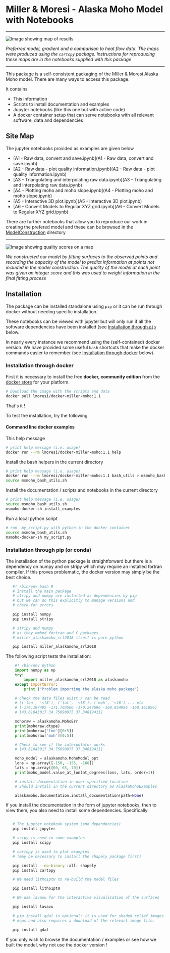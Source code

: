 Miller & Moresi - Alaska Moho Model with Notebooks
====================================

---


![Image showing map of results](https://www.dropbox.com/s/5s6uk6m3dlg5ysq/MohoSurfaceGradient-ClusteredGrids.png?raw=1)

_Preferred model, gradient and a comparison to heat flow data. The maps were
produced using the `cartopy` package. Instructions for reproducing these
maps are in the notebooks supplied with this package_

---


This package is a self-consistent packaging of the Miller & Moresi Alaska Moho model.
There are many ways to access this package.

It contains

   - This information
   - Scripts to install documentation and examples
   - Jupyter notebooks (like this one but with active code)
   - A docker container setup that can serve notebooks with all relevant software, data and dependencies


Site Map
--------

The jupyter notebooks provided as examples are given below

   - [A1 - Raw data, convert and save.ipynb](A1 - Raw data, convert and save.ipynb)
   - [A2 - Raw data - plot quality information.ipynb](A2 - Raw data - plot quality information.ipynb)
   - [A3 - Triangulating and interpolating raw data.ipynb](A3 - Triangulating and interpolating raw data.ipynb)
   - [A4 - Plotting moho and moho slope.ipynb](A4 - Plotting moho and moho slope.ipynb)
   - [A5 - Interactive 3D plot.ipynb](A5 - Interactive 3D plot.ipynb)
   - [A6 - Convert Models to Regular XYZ grid.ipynb](A6 - Convert Models to Regular XYZ grid.ipynb)

There are further notebooks that allow you to reproduce our work in creating the
prefered model and these can be browsed in the [ModelConstruction](/tree/ModelConstruction) directory


---

![Image showing quality scores on a map](https://www.dropbox.com/s/n6y4c8h0eauvuhv/ErrorsAndScores.png?raw=1)

_We constructed our model by fitting surfaces to the observed points and recording the capacity
of the model to predict information at points not included in the model construction. The
quality of the model at each point was given an integer score and this was used to weight information
in the final fitting process_



Installation
-----------

The package can be installed standalone using `pip`
or it can be run through docker without needing specific installation.

These notebooks can be viewed with jupyter but will only run if all the software dependencies have
been installed (see [Installation through `pip`](#Installation-through-pip) below.

In nearly every instance we recommend using the (self-contained) docker version.
We have provided some useful `bash` shortcuts that make the docker commands
easier to remember (see [Installation through docker](#Installation-through-docker) below).



### Installation through docker


First it is necessary to install the free __docker, community edition__ from the  [docker store](https://store.docker.com/search?offering=community&type=edition) for your platform.

```bash
# Download the image with the scripts and data
docker pull lmoresi/docker-miller-moho:1.1
```

That's it !

To test the installation, try the following

####  Command line docker examples

This help message

```bash
# print help message (i.e. usage)
docker run --rm lmoresi/docker-miller-moho:1.1 help
```

Install the bash helpers in the current directory
```bash
# print help message (i.e. usage)
docker run --rm lmoresi/docker-miller-moho:1.1 bash_utils > msmoho_bash_utils.sh
source msmoho_bash_utils.sh
```

Install the documentation / scripts and notebooks in the current directory
```bash
# print help message (i.e. usage)
source msmoho_bash_utils.sh
msmoho-docker-sh install_examples
```

Run a local python script  

```bash
# run  my_script.py with python in the docker container
source msmoho_bash_utils.sh
msmoho-docker-sh my_script.py

```

### Installation through pip (or conda)

The installation of the python package is straightforward but
there is a dependency on numpy and on stripy which may require
an installed fortran compiler. If this proves problematic, the
docker version may simply be the best choice.

```bash
   #! /bin/env bash 9
   # install the main package
   # stripy and numpy are installed as dependencies by pip
   # but we can do this explicitly to manage versions and
   # check for errors

   pip install numpy
   pip install stripy

   # stripy and numpy
   # as they embed fortran and C packages
   # miller_alaskamoho_srl2018 itself is pure python

   pip install miller_alaskamoho_srl2018
```

The following script tests the installation:

```python
    #! /bin/env python
    import numpy as np
    try:
        import miller_alaskamoho_srl2018 as alaskamoho
    except ImportError:
        print ("Problem importing the alaska moho package")

    # Check the data files exist / can be read
    # [('lon', '<f8'), ('lat', '<f8'), ('moh', '<f8') ... etc
    # [-174.197495 -171.703506 -170.247696 -168.854996 -168.161896]
    # [43.61043017 34.75098075 37.34819411]

    mohoraw = alaskamoho.MohoErr
    print(mohoraw.dtype)
    print(mohoraw['lon'][0:5])
    print(mohoraw['moh'][0:5])

    # Check to see if the interpolator works
    # [43.61043017 34.75098075 37.34819411]

    moho_model = alaskamoho.MohoModel_opt
    lons = np.array([-150, -155, -160])
    lats = np.array([60, 65, 70])
    print(moho_model.value_at_lonlat_degrees(lons, lats, order=1))

    # install documentation in user-specified location
    # Should install in the current directory as AlaskaMohoExamples

    alaskamoho.documentation.install_documentation(path=None)
```

If you install the documentation in the form of jupyter notebooks, then to view them,
you also need to install some dependencies. Specifically:


```bash

   # The jupyter notebook system (and dependencies)
   pip install jupyter

   # scipy is used in some examples
   pip install scipy

   # cartopy is used to plot examples
   # (may be necessary to install the shapely package first)

   pip install --no-binary :all: shapely
   pip install cartopy

   # We need litho1pt0 to re-build the model files

   pip install litho1pt0

   # We use lavavu for the interactive visualisation of the surfaces

   pip install lavavu

   # pip install gdal is optional: it is used for shaded relief images of the
   # maps and also requires a download of the relevant image file.

   pip install gdal
```


If you only wish to browse the documentation / examples or see how we built the model, why not use the docker version !
